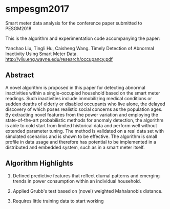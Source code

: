 # smpesgm2017
Smart meter data analysis for the conference paper submitted to PESGM2018

This is the algorithm and experimentation code accompanying the paper:

Yanchao Liu, Tingli Hu, Caisheng Wang. Timely Detection of Abnormal Inactivity Using Smart Meter Data. 
http://yliu.eng.wayne.edu/research/occupancy.pdf

## Abstract
A novel algorithm is proposed in this paper for detecting
abnormal inactivities within a single-occupied household
based on the smart meter readings. Such inactivities include
immobilizing medical conditions or sudden deaths of elderly
or disabled occupants who live alone, the delayed discovery of
which poses realistic social concerns as the population ages. By
extracting novel features from the power variation and employing
the state-of-the-art probabilistic methods for anomaly detection,
the algorithm is able to cold start from limited historical data and
perform well without extended parameter tuning. The method
is validated on a real data set with simulated scenarios and is
shown to be effective. The algorithm is small profile in data usage
and therefore has potential to be implemented in a distributed
and embedded system, such as in a smart meter itself.

## Algorithm Highlights
1. Defined predictive features that reflect diurnal patterns and emerging trends in power consumption within an individual household.

2. Applied Grubb's test based on (novel) weighted Mahalanobis distance.

3. Requires little training data to start working
